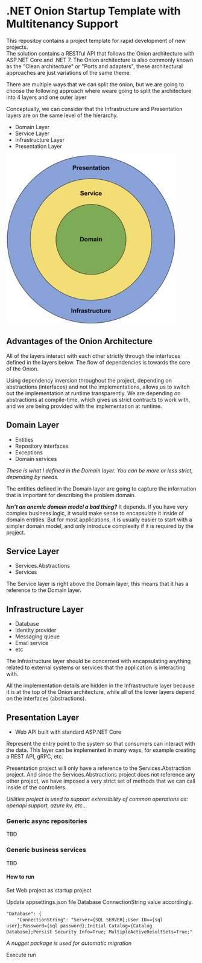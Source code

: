 # .NET Onion Startup Template with Multitenancy Support

This repositoy contains a project template for rapid development of new projects.  
The solution contains a RESTful API that follows the Onion architecture with ASP.NET Core and .NET 7. The Onion architecture is also commonly known as the "Clean architecture" or "Ports and adapters", these architectural approaches are just variations of the same theme.

There are multiple ways that we can split the onion, but we are going to choose the following approach where weare going to split the architecture into 4 layers and one outer layer  

Conceptually, we can consider that the Infrastructure and Presentation layers are on the same level of the hierarchy.

* Domain Layer
* Service Layer
* Infrastructure Layer
* Presentation Layer

![alt text](https://github.com/ionutneagos/assets/blob/main/onion_architecture.jpeg)

## Advantages of the Onion Architecture
All of the layers interact with each other strictly through the interfaces defined in the layers below. The flow of dependencies is towards the core of the Onion.

Using dependency inversion throughout the project, depending on abstractions (interfaces) and not the implementations, allows us to switch out the implementation at runtime transparently. We are depending on abstractions at compile-time, which gives us strict contracts to work with, and we are being provided with the implementation at runtime.

##  Domain Layer
* Entities
* Repository interfaces
* Exceptions
* Domain services

 <em>These is what I defined in the Domain layer. You can be more or less strict, depending by needs. </em>
 
 The entities defined in the Domain layer are going to capture the information that is important for describing the problem domain. 
 
 **<em>Isn’t an anemic domain model a bad thing?</em>** 
 It depends. If you have very complex business logic, it would make sense to encapsulate it inside of  domain entities. But for most applications, it is usually easier to start with a simpler domain model, and only introduce complexity if it is required by the project.


## Service Layer
* Services.Abstractions
* Services

The Service layer is right above the Domain layer, this means that it has a reference to the Domain layer. 

## Infrastructure Layer
* Database
* Identity provider
* Messaging queue
* Email service
* etc

The Infrastructure layer should be concerned with encapsulating anything related to external systems or services that the application is interacting with. 

All the implementation details are hidden in the Infrastructure layer because it is at the top of the Onion architecture, while all of the lower layers depend on the interfaces (abstractions).


## Presentation Layer
*  Web API built with standard ASP.NET Core

Represent the entry point to the system so that consumers can interact with the data. This layer can be implemented in many ways, for example creating a REST API, gRPC, etc.

 Presentation project will only have a reference to the Services.Abstraction project. And since the Services.Abstractions project does not reference any other project, we have imposed a very strict set of methods that we can call inside of the controllers.

*Utilities project is used to support extensibility of common operations as: openapi support, azure kv, etc...*

### Generic async repositories
TBD

### Generic business services
TBD

#### How to run

Set Web project as startup project

Update appsettings.json file Database ConnectionString value accordingly.
``` 
"Database": {
    "ConnectionString": "Server={SQL SERVER};User ID=={sql user};Password={sql password};Initial Catalog={Catalog Database};Persist Security Info=True; MultipleActiveResultSets=True;"
```
*A nugget package is used for automatic migration*

Execute run
